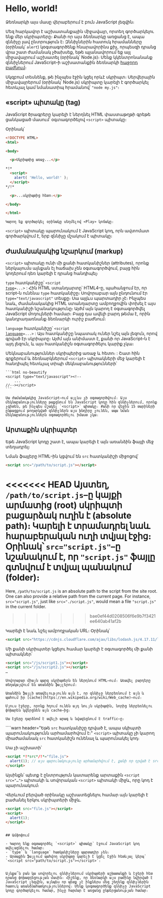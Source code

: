 # Hello, world!

Ձեռնարկի այս մասը վերաբերում է բուն JavaScript լեզվին։

Մեզ հարկավոր է աշխատանքային միջավայր, որտեղ գործարկելու ենք մեր սկրիպտերը։ Քանի որ այս ձեռնարկը առցանց է, ապա զննիչը լավ ընտրություն է։ Զննիչներին հատուկ հրամանները (օրինակ՝ `alert`) կօգտագործենք հնարավորինս քիչ, որպեսզի դրանց վրա շատ ժամանակ չծախսեք, եթե պլանավորում եք այլ միջավայրում աշխատել (օրինակ՝ Node.js)։ Մենք կկենտրոնանանք զննիչներում JavaScript–ի աշխատանքին ձեռնարկի [հաջորդ բաժնում](/ui)։

Սկզբում տեսնենք, թե ինչպես էջին կցել որևէ սկրիպտ։ Սերվերային միջավայրերում (օրինակ՝ Node.js) սկրիպտը կարելի է գործարկել հետևյալ կամ նմանատիպ հրամանով՝ `"node my.js"`։


## «script» պիտակը (tag)

JavaScript ծրագրերը կարելի է ներդնել HTML փաստաթղթի գրեթե ցանկացած մասում՝ օգտագործելով `<script>` պիտակը։

Օրինակ՝

```html run height=100
<!DOCTYPE HTML>
<html>

<body>

  <p>Սկրիպտից առաջ...</p>

*!*
  <script>
    alert( 'Hello, world!' );
  </script>
*/!*

  <p>...սկրիպտից հետո։</p>

</body>

</html>
```

```online
Կարող եք գործարկել օրինակը սեղմելով «Play» կոճակը։
```

`<script>` պիտակը պարունակում է JavaScript կոդ, որն ավտոմատ գործարկվում է, երբ զննիչը մշակում է պիտակը։


## Ժամանակակից նշարկում (markup)

`<script>` պիտակը ունի մի քանի հատկանիշներ (attributes), որոնք ներկայումս այնքան էլ հաճախ չեն օգտագործվում, բայց հին կոդերում դեռ կարելի է դրանց հանդիպել։

`type` հատկանիշը՝ <code>&lt;script <u>type</u>=...&gt;</code>
:  Հին HTML ստանդարտը՝ HTML4–ը, պահանջում էր, որ script–ն ունենա `type` հատկանիշը։ Սովորաբար այն ընդունում էր `type="text/javascript"` տեսքը։ Սա այլևս պարտադիր չէ։ Ինչպես նաև, ժամանակակից HTML ստանդարտը ամբողջովին փոխել է այս հատկանիշի նշանակությունը։ Այժմ այն կարող է օգտագործվել JavaScript մոդուլների համար։ Բայց դա ավելի բարդ թեմա է, որին կանդրադառնանք ձեռնարկի ուրիշ բաժնում։

`language` հատկանիշը՝ <code>&lt;script <u>language</u>=...&gt;</code>
: Այս հատկանիշը նպատակ ուներ նշել այն լեզուն, որով գրված էր սկրիպտը։ Այժմ այն անիմաստ է, քանի որ JavaScript–ն է այդ լեզուն, և այս հատկանիշն օգտագործելու կարիք չկա։

Մեկնաբանություններ սկրիպերից առաջ և հետո։
: Շատ հին գրքերում և ձեռնարկներում `<script>` պիտակների մեջ կարելի է հանդիպել հետևյալ տիպի մեկնաբանությունների՝

    ```html no-beautify
    <script type="text/javascript"><!--
        ...
    //--></script>
    ```

    Սա ժամանակակից JavaScript–ում այլևս չի օգտագործվում։ Այս մեկնաբանությունները թաքցնում են JavaScript կոդը հին զննիչներում, որոնք չգիտեն, թե ինչպես մշակել `<script>` պիտակը։ Քանի որ վեջին 15 տարիների ընթացքում թողարկված զննիչներն այս խնդիրը չունեն, ապա նման մեկնաբանություններն օգտագործելու իմաստ չկա։


## Արտաքին սկրիպտեր

Եթե JavaScript կոդը շատ է, ապա կարելի է այն առանձին ֆայլի մեջ տեղադրել։

Նման ֆայլերը HTML–ին կցվում են `src` հատկանիշի միջոցով՝

```html
<script src="/path/to/script.js"></script>
```

<<<<<<< HEAD
Այստեղ, `/path/to/script.js`–ը կայքի արմատից (root) սկրիպտի բացարձակ ուղին է (absolute path)։ Կարելի է տրամադրել նաև հարաբերական ուղի տվյալ էջից։ Օրինակ՝ `src="script.js"`–ը նշանակում է, որ `"script.js"` ֆայլը գտնվում է տվյալ պանակում (folder)։
=======
Here, `/path/to/script.js` is an absolute path to the script from the site root. One can also provide a relative path from the current page. For instance, `src="script.js"`, just like `src="./script.js"`, would mean a file `"script.js"` in the current folder.
>>>>>>> bae0ef44d0208506f6e9b7f3421ee640ab41af2b

Կարելի է նաև նշել ամբողջական URL։ Օրինակ՝

```html
<script src="https://cdnjs.cloudflare.com/ajax/libs/lodash.js/4.17.11/lodash.js"></script>
```

Մի քանի սկրիպտեր կցելու համար կարելի է օգտագործել մի քանի պիտակներ՝

```html
<script src="/js/script1.js"></script>
<script src="/js/script2.js"></script>
…
```

```smart
Սովորաբար միայն պարզ սկրիպտերն են ներդնում HTML–ում։ Առավել բարդերը տեղակայվում են առանձին ֆայլերում։

Առանձին ֆայլի առավելությունն այն է, որ զննիչը ներբեռնում է այն և պահում իր [cache](https://en.wikipedia.org/wiki/Web_cache)–ում։

Մյուս էջերը, որոնք հղում ունեն այդ նույն սկրիպտին, նորից ներբեռնելու փոխարեն կվերցնեն այն cache–ից։

Սա էջերը դարձնոմ է ավելի արագ և նվազեցնում է traffic–ը։
```

````warn header="Եթե `src` հատկանիշը դրված է, ապա սկիպտի պարունակությունն արհամարհվում է։"
`<script>` պիտակը չի կարող միաժամանակ `src` հատկանիշն ունենալ և պարունակել կոդ։

Սա չի աշխատի՝

```html
<script *!*src*/!*="file.js">
  alert(1); // այս պարունակությունը արհամարհվում է, քանի որ դրված է src հատկանիշը
</script>
```

Այսինքն՝ պետք է ընտրություն կատարենք արտաքին `<script src="…">` պիտակի և սովորական `<script>` պիտակի միջև, որը կոդ է պարունակում։

Վերևում բերված օրինակը աշխատեցնելու համար այն կարելի է բաժանել երկու սկրիպտերի միջև․

```html
<script src="file.js"></script>
<script>
  alert(1);
</script>
```
````

## Ամփոփում

- Կարող ենք օգտագործել `<script>` պիտակը՝ էջում JavaScript կոդ ավելացնելու համար։
- `type` և `language` հատկանիշները պարտադիր չեն։
- Արտաքին ֆայլում պահվող սկրիպտը կարելի է կցել էջին հետևյալ կերպ՝ `<script src="path/to/script.js"></script>`։


Այնքա՜ն բան կա սովորելու զննիչներում սկրիպտերի աշխատանքի և էջերի հետ դրանց փոխազդեցության մասին։ Հիշենք, որ ձեռնարկի այս բաժինը նվիրված է JavaScript լեզվին, այնպես որ պետք չէ ինքներս մեզ շեղենք զննիչներին հատուկ առանձնահատկություններով։ Մենք կօգտագործենք զննիչը JavaScript կոդը գործարկելու համար, ինչը հարմար է առցանց ընթերցանության համար։
